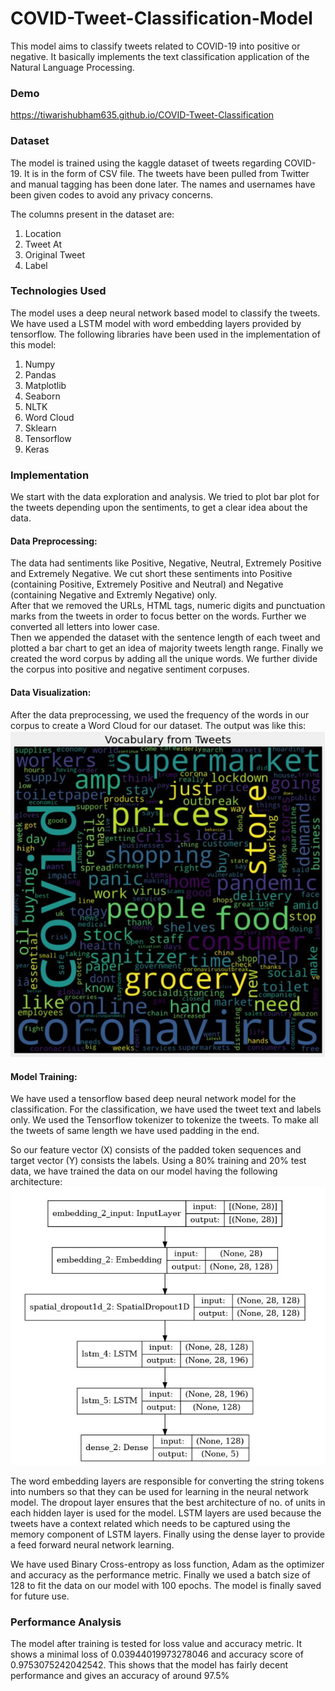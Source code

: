 # COVID-Tweet-Classification-Model
This model aims to classify tweets related to COVID-19 into positive or negative. 
It basically implements the text classification application of the Natural Language Processing.

### Demo
https://tiwarishubham635.github.io/COVID-Tweet-Classification

### Dataset
The model is trained using the kaggle dataset of tweets regarding COVID-19.
It is in the form of CSV file. The tweets have been pulled from Twitter and manual tagging has been done later. 
The names and usernames have been given codes to avoid any privacy concerns.

The columns present in the dataset are:
1. Location
2. Tweet At
3. Original Tweet
4. Label

### Technologies Used
The model uses a deep neural network based model to classify the tweets. We have used a LSTM model with word embedding layers provided by tensorflow. 
The following libraries have been used in the implementation of this model:
1. Numpy
2. Pandas
3. Matplotlib
4. Seaborn
5. NLTK
6. Word Cloud
7. Sklearn
8. Tensorflow
9. Keras

### Implementation
We start with the data exploration and analysis. We tried to plot bar plot for the tweets depending upon the sentiments, to get a clear idea about the data. 
#### Data Preprocessing: 
The data had sentiments like Positive, Negative, Neutral, Extremely Positive and Extremely Negative. 
We cut short these sentiments into Positive (containing Positive, Extremely Positive and Neutral) and Negative (containing Negative and Extremly Negative) only. <br/>
After that we removed the URLs, HTML tags, numeric digits and punctuation marks from the tweets in order to focus better on the words. 
Further we converted all letters into lower case. <br/>
Then we appended the dataset with the sentence length of each tweet and plotted a bar chart to get an idea of majority tweets length range. 
Finally we created the word corpus by adding all the unique words. We further divide the corpus into positive and negative sentiment corpuses.

#### Data Visualization: 
After the data preprocessing, we used the frequency of the words in our corpus to create a Word Cloud for our dataset. The output was like this:
![WordCloud](WordCloud.jpg)

#### Model Training: 
We have used a tensorflow based deep neural network model for the classification. For the classification, we have used the tweet text and labels only. 
We used the Tensorflow tokenizer to tokenize the tweets. To make all the tweets of same length we have used padding in the end. <br/>

So our feature vector (X) consists of the padded token sequences and target vector (Y) consists the labels. 
Using a 80% training and 20% test data, we have trained the data on our model having the following architecture:
![Architecture](Architecture.jpg)

The word embedding layers are responsible for converting the string tokens into numbers so that they can be used for learning in the neural network model. 
The dropout layer ensures that the best architecture of no. of units in each hidden layer is used for the model. 
LSTM layers are used because the tweets have a context related which needs to be captured using the memory component of LSTM layers. 
Finally using the dense layer to provide a feed forward neural network learning. <br/>

We have used Binary Cross-entropy as loss function, Adam as the optimizer and accuracy as the performance metric. 
Finally we used a batch size of 128 to fit the data on our model with 100 epochs. The model is finally saved for future use.

### Performance Analysis
The model after training is tested for loss value and accuracy metric. It shows a minimal loss of 0.03944019973278046 and accuracy score of 0.9753075242042542. 
This shows that the model has fairly decent performance and gives an accuracy of around 97.5%
